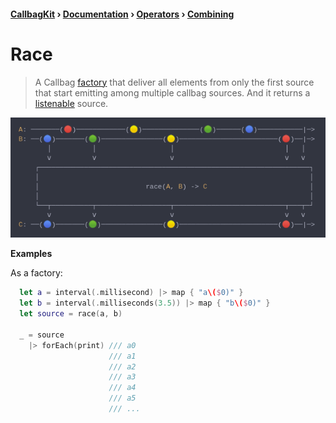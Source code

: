 #### [CallbagKit][Callbag] › [Documentation][Documentation] › [Operators][Operators] › [Combining][Combining]
# Race
> A Callbag [factory][Sources] that deliver all elements from only the first
> source that start emitting among multiple callbag sources. And it returns a
> [listenable][Sources] source.

<img src="./Race.png">

<!-- ```swift
A: ───────(🔴)────────────(🟡)──────────────(🟢)──────(🔵)───────────|─>
B: ──(🔵)───────(🟢)───────────────(🟡)────────────────────────(🔴)──|─>
       │          │                  │                           │   │
       ⅴ          ⅴ                  ⅴ                           ⅴ   ⅴ
    ┌──────────────────────────────────────────────────────────────────┐
    │                                                                  │
    │                          race(A, B) -> C                         │
    │                                                                  │
    └──┬──────────┬──────────────────┬───────────────────────────┬───┬─┘
       ⅴ          ⅴ                  ⅴ                           ⅴ   ⅴ
C: ──(🔵)───────(🟢)───────────────(🟡)────────────────────────(🔴)──|─>
``` -->

**Examples**

As a factory:

```swift
  let a = interval(.millisecond) |> map { "a\($0)" }
  let b = interval(.milliseconds(3.5)) |> map { "b\($0)" }
  let source = race(a, b)

  _ = source
    |> forEach(print) /// a0
                      /// a1
                      /// a2
                      /// a3
                      /// a4
                      /// a5
                      /// ...
```

[Callbag]: <../../../README.md> (Callbag)
[Documentation]: <../../README.md> (Documentation)
[Operators]: <../README.md> (Operators)
[Combining]: <./README.md> (Combining)

[Sources]: <../../Sources/README.md> (Sources)